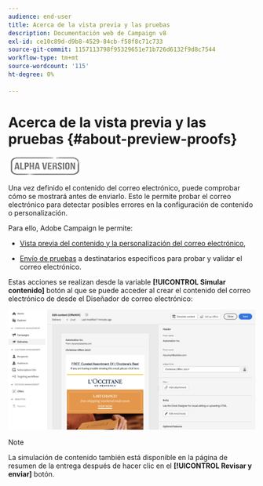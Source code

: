 ```yaml
---
audience: end-user
title: Acerca de la vista previa y las pruebas
description: Documentación web de Campaign v8
exl-id: ce10c89d-d9b8-4529-84cb-f58f8c71c733
source-git-commit: 1157113798f95329651e71b726d6132f9d8c7544
workflow-type: tm+mt
source-wordcount: '115'
ht-degree: 0%

---
```


# Acerca de la vista previa y las pruebas {#about-preview-proofs}

![](../assets/do-not-localize/badge.png)

Una vez definido el contenido del correo electrónico, puede comprobar cómo se mostrará antes de enviarlo. Esto le permite probar el correo electrónico para detectar posibles errores en la configuración de contenido o personalización.

Para ello, Adobe Campaign le permite:

* [Vista previa del contenido y la personalización del correo electrónico](#preview),

<!--* [Check the email rendering](#rendering) in popular desktop, mobile and web-based clients,-->
* [Envío de pruebas](#send-proofs) a destinatarios específicos para probar y validar el correo electrónico.

Estas acciones se realizan desde la variable **[!UICONTROL Simular contenido]** botón al que se puede acceder al crear el contenido del correo electrónico de desde el Diseñador de correo electrónico:

![](assets/simulate.png)

>[!NOTE]
>
>La simulación de contenido también está disponible en la página de resumen de la entrega después de hacer clic en el **[!UICONTROL Revisar y enviar]** botón.
